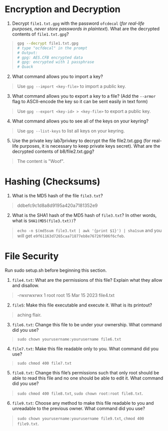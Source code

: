 # Encryption and Decryption
1. Decrypt `file1.txt.gpg` with the password `ofcdecal` (*for real-life purposes, never store passwords in plaintext*). What are the decrypted contents of `file1.txt.gpg`?
> ```bash
> gpg --decrypt file1.txt.gpg
> # type "ocfdecal" in the prompt
> # Output:
> # gpg: AES.CFB encrypted data
> # gpg: encrypted with 1 passphrase
> # Quack
> ```

2. What command allows you to import a key?
> Use `gpg --import <key-file>` to import a public key.

3. What command allows you to export a key to a file? (Add the `--armor` flag to ASCII-encode the key so it can be sent easily in text form)
> Use `gpg --export <key-id> > <key-file>` to export a public key.

4. What command allows you to see all of the keys on your keyring?
> Use `gpg --list-keys` to list all keys on your keyring.

5. Use the private key lab7privkey to decrypt the file file2.txt.gpg (for real-life purposes, it is necessary to keep private keys secret). What are the decrypted contents of b8/file2.txt.gpg?
> The content is "Woof".

# Hashing (Checksums)
1. What is the MD5 hash of the file `file3.txt`?
> ddbefc9c1d8a8d9195a420a7181352e9 

2. What is the SHA1 hash of the MD5 hash of `file3.txt`? In other words, what is `SHA1(MD5(file3.txt))`?
> `echo -n $(md5sum file3.txt | awk '{print $1}') | sha1sum` and you will get `e9f61163d7265caa71877eb8e76726f906f6cfeb`.

# File Security
Run sudo setup.sh before beginning this section.

1. `file4.txt`: What are the permissions of this file? Explain what they allow and disallow.
> -rwxrwxrwx 1 root root   15 Mar 15  2023 file4.txt

2. `file5`: Make this file executable and execute it. What is its printout?
> aching flair.

3. `file6.txt`: Change this file to be under your ownership. What command did you use?
> `sudo chown yourusername:yourusername file6.txt`

4. `file7.txt`: Make this file readable only to you. What command did you use?
> `sudo chmod 400 file7.txt`

5. `file8.txt`: Change this file’s permissions such that only root should be able to read this file and no one should be able to edit it. What command did you use?
> `sudo chmod 400 file8.txt`, `sudo chown root:root file8.txt`.

6. `file9.txt`: Choose any method to make this file readable to you and unreadable to the previous owner. What command did you use?
>`sudo chown yourusername:yourusername file9.txt`, `chmod 400 file9.txt`.